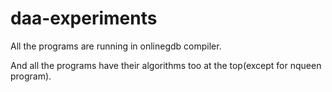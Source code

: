 # daa-experiments

All the programs are running in onlinegdb compiler.

And all the programs have their algorithms too at the top(except for nqueen program).
